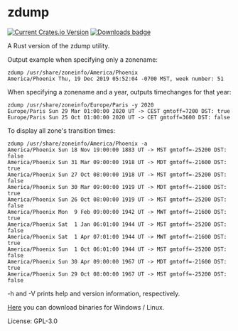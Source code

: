 # zdump

[![Current Crates.io Version](https://img.shields.io/crates/v/zdump.svg)](https://crates.io/crates/zdump)
[![Downloads badge](https://img.shields.io/crates/d/zdump.svg)](https://crates.io/crates/zdump)

A Rust version of the zdump utility.

Output example when specifying only a zonename:
```
zdump /usr/share/zoneinfo/America/Phoenix
America/Phoenix Thu, 19 Dec 2019 05:52:04 -0700 MST, week number: 51
````

When specifying a zonename and a year, outputs timechanges for that year:
```text
zdump /usr/share/zoneinfo/Europe/Paris -y 2020
Europe/Paris Sun 29 Mar 01:00:00 2020 UT -> CEST gmtoff=7200 DST: true
Europe/Paris Sun 25 Oct 01:00:00 2020 UT -> CET gmtoff=3600 DST: false
```

To display all zone's transition times:
```
zdump /usr/share/zoneinfo/America/Phoenix -a
America/Phoenix Sun 18 Nov 19:00:00 1883 UT -> MST gmtoff=-25200 DST: false
America/Phoenix Sun 31 Mar 09:00:00 1918 UT -> MDT gmtoff=-21600 DST: true
America/Phoenix Sun 27 Oct 08:00:00 1918 UT -> MST gmtoff=-25200 DST: false
America/Phoenix Sun 30 Mar 09:00:00 1919 UT -> MDT gmtoff=-21600 DST: true
America/Phoenix Sun 26 Oct 08:00:00 1919 UT -> MST gmtoff=-25200 DST: false
America/Phoenix Mon  9 Feb 09:00:00 1942 UT -> MWT gmtoff=-21600 DST: true
America/Phoenix Sat  1 Jan 06:01:00 1944 UT -> MST gmtoff=-25200 DST: false
America/Phoenix Sat  1 Apr 07:01:00 1944 UT -> MWT gmtoff=-21600 DST: true
America/Phoenix Sun  1 Oct 06:01:00 1944 UT -> MST gmtoff=-25200 DST: false
America/Phoenix Sun 30 Apr 09:00:00 1967 UT -> MDT gmtoff=-21600 DST: true
America/Phoenix Sun 29 Oct 08:00:00 1967 UT -> MST gmtoff=-25200 DST: false
```
-h and -V prints help and version information, respectively.

[Here](https://techblog.pagesperso-orange.fr/) you can download binaries for Windows / Linux.


License: GPL-3.0
